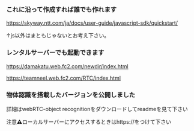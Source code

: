 ### **これに沿って作成すれば誰でも作れます**

https://skyway.ntt.com/ja/docs/user-guide/javascript-sdk/quickstart/

↑js以外はまともじゃないとお考え下さい。

### **レンタルサーバーでも起動できます**

https://damakatu.web.fc2.com/newdir/index.html

https://teamneel.web.fc2.com/RTC/index.html

### **物体認識を搭載したバージョンを公開しました**

詳細はwebRTC-object recognitionをダウンロードしてreadmeを見て下さい

注意⚠️ローカルサーバーにアクセスするときはhttps://をつけて下さい